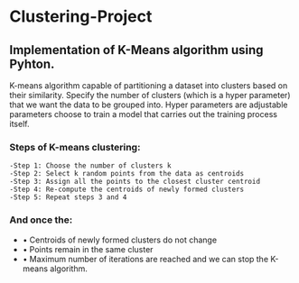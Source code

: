 # Clustering-Project
## Implementation of K-Means algorithm using Pyhton.
K-means algorithm capable of partitioning a dataset into clusters based on their similarity. Specify the number of clusters (which is a hyper parameter) that we want the data to be grouped  into. Hyper parameters are adjustable parameters choose to train a model that carries out the  training process itself.
### Steps of K-means clustering:
    -Step 1: Choose the number of clusters k
    -Step 2: Select k random points from the data as centroids 
    -Step 3: Assign all the points to the closest cluster centroid 
    -Step 4: Re-compute the centroids of newly formed clusters 
    -Step 5: Repeat steps 3 and 4 
### And once the: 
- • Centroids of newly formed clusters do not change 
- • Points remain in the same cluster 
- • Maximum number of iterations are reached and we can stop the K-means algorithm.
